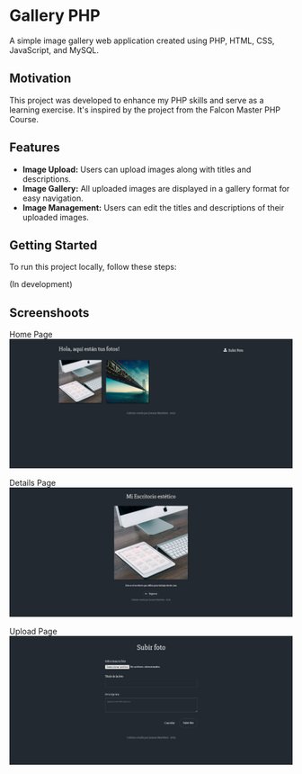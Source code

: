 # Gallery PHP

A simple image gallery web application created using PHP, HTML, CSS, JavaScript, and MySQL.

## Motivation

This project was developed to enhance my PHP skills and serve as a learning exercise. It's inspired by the project from the Falcon Master PHP Course.


## Features

- **Image Upload:** Users can upload images along with titles and descriptions.
- **Image Gallery:** All uploaded images are displayed in a gallery format for easy navigation.
- **Image Management:** Users can edit the titles and descriptions of their uploaded images.

## Getting Started
To run this project locally, follow these steps:

(In development)

## Screenshoots

Home Page
![Home Page](public/images/home-page.png)

Details Page
![Details Page](public/images/details-page.png)

Upload Page
![Upload Page](public/images/upload-page.png)
